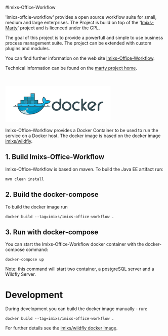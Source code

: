 #Imixs-Office-Workflow

'imixs-offcie-workflow' provides a open source workflow suite for small, medium and large enterprises.
The Project is build on top of the '[Imixs-Marty](https://github.com/imixs/imixs-marty)' project and is licenced under the GPL.  

The goal of this project is to provide a powerfull and simple to use business process management suite. The project can be extended with custom plugins and modules. 

You can find further information on the web site [Imixs-Office-Workflow](http://www.office-workflow.de).

Technical information can be found on the [marty project home](http://www.imixs.org/marty).







<br /><br /><img src="small_h-trans.png" />


Imixs-Office-Workflow provides a Docker Container to be used to run the service on a Docker host. 
The docker image is based on the docker image [imixs/wildfly](https://hub.docker.com/r/imixs/wildfly/).


## 1. Build Imixs-Office-Workflow

Imixs-Office-Workflow is based on maven. To build the Java EE artifact run:

	mvn clean install

## 2. Build the docker-compose
To build the docker image run

	docker build --tag=imixs/imixs-office-workflow .


## 3. Run with docker-compose
You can start the Imixs-Office-Workflow docker container with the docker-compose command:

	docker-compose up

Note: this command will start two container, a postgreSQL server and a Wildfly Server. 


# Development

During development you can build the docker image manually - run:

	docker build --tag=imixs/imixs-office-workflow .


For further details see the [imixs/wildfly docker image](https://hub.docker.com/r/imixs/wildfly/).

